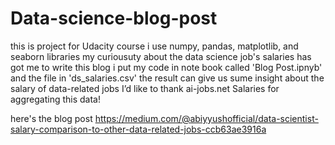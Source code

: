 # Data-science-blog-post
this is project for Udacity course
i use numpy, pandas, matplotlib, and seaborn libraries
my curiousuty about the data science job's salaries has got me to write this blog
i put my code in note book called 'Blog Post.ipnyb' and the file in 'ds_salaries.csv'
the result can give us sume insight about the salary of data-related jobs
I’d like to thank ai-jobs.net Salaries for aggregating this data!

here's the blog post
https://medium.com/@abiyyushofficial/data-scientist-salary-comparison-to-other-data-related-jobs-ccb63ae3916a
